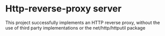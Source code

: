 # Http-reverse-proxy server
This project successfully implements an HTTP reverse proxy, without the use of third party implementations or the net/http/httputil package